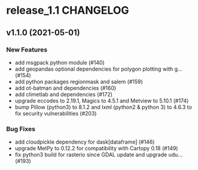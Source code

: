 # release_1.1 CHANGELOG

## v1.1.0 (2021-05-01)

### New Features

- add msgpack python module (#140)
- add geopandas optional dependencies for polygon plotting with g… (#154)
- add python packages regionmask and salem (#159)
- add ot-batman and dependencies (#160)
- add climetlab and dependencies (#172)
- upgrade eccodes to 2.19.1, Magics to 4.5.1 and Metview to 5.10.1 (#174)
- bump Pillow (python3) to 8.1.2 and lxml (python2 & python 3) to 4.6.3 to fix security vulnerabilities (#203)

### Bug Fixes

- add cloudpickle dependency for dask[dataframe] (#146)
- upgrade MetPy to 0.12.2 for compatibility with Cartopy 0.18 (#149)
- fix python3 build for rasterio since GDAL update and upgrade udu… (#193)


